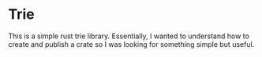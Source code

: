 # Trie

This is a simple rust trie library.
Essentially, I wanted to understand how to create and publish a crate so I was looking for something simple but useful.
